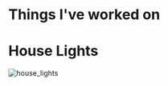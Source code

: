 # Things I've worked on

# House Lights
![house_lights](https://github.com/kobester13/things/blob/main/images/house_lights.jpg)
